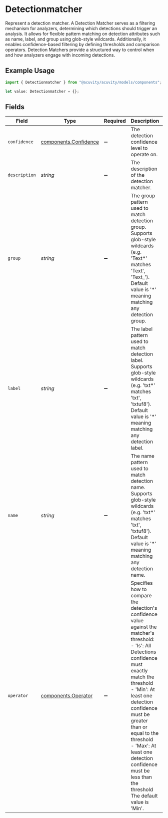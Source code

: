# Detectionmatcher

Represent a detection matcher.
A Detection Matcher serves as a filtering mechanism for analyzers, determining
which detections should trigger an analysis. It allows for flexible pattern
matching on detection attributes such as name, label, and group using glob-style
wildcards. Additionally, it enables confidence-based filtering by defining
thresholds and comparison operators. Detection Matchers provide a structured way
to control when and how analyzers engage with incoming detections.

## Example Usage

```typescript
import { Detectionmatcher } from "@acuvity/acuvity/models/components";

let value: Detectionmatcher = {};
```

## Fields

| Field                                                                                                                                                                                                                                                                                                                                                          | Type                                                                                                                                                                                                                                                                                                                                                           | Required                                                                                                                                                                                                                                                                                                                                                       | Description                                                                                                                                                                                                                                                                                                                                                    | Example                                                                                                                                                                                                                                                                                                                                                        |
| -------------------------------------------------------------------------------------------------------------------------------------------------------------------------------------------------------------------------------------------------------------------------------------------------------------------------------------------------------------- | -------------------------------------------------------------------------------------------------------------------------------------------------------------------------------------------------------------------------------------------------------------------------------------------------------------------------------------------------------------- | -------------------------------------------------------------------------------------------------------------------------------------------------------------------------------------------------------------------------------------------------------------------------------------------------------------------------------------------------------------- | -------------------------------------------------------------------------------------------------------------------------------------------------------------------------------------------------------------------------------------------------------------------------------------------------------------------------------------------------------------- | -------------------------------------------------------------------------------------------------------------------------------------------------------------------------------------------------------------------------------------------------------------------------------------------------------------------------------------------------------------- |
| `confidence`                                                                                                                                                                                                                                                                                                                                                   | [components.Confidence](../../models/components/confidence.md)                                                                                                                                                                                                                                                                                                 | :heavy_minus_sign:                                                                                                                                                                                                                                                                                                                                             | The detection confidence level to operate on.                                                                                                                                                                                                                                                                                                                  |                                                                                                                                                                                                                                                                                                                                                                |
| `description`                                                                                                                                                                                                                                                                                                                                                  | *string*                                                                                                                                                                                                                                                                                                                                                       | :heavy_minus_sign:                                                                                                                                                                                                                                                                                                                                             | The description of the detection matcher.                                                                                                                                                                                                                                                                                                                      |                                                                                                                                                                                                                                                                                                                                                                |
| `group`                                                                                                                                                                                                                                                                                                                                                        | *string*                                                                                                                                                                                                                                                                                                                                                       | :heavy_minus_sign:                                                                                                                                                                                                                                                                                                                                             | The group pattern used to match detection group. Supports glob-style wildcards<br/>(e.g. 'Text*' matches 'Text', 'Text_'). Default value is '*' meaning matching<br/>any<br/>detection group.                                                                                                                                                                  | Text                                                                                                                                                                                                                                                                                                                                                           |
| `label`                                                                                                                                                                                                                                                                                                                                                        | *string*                                                                                                                                                                                                                                                                                                                                                       | :heavy_minus_sign:                                                                                                                                                                                                                                                                                                                                             | The label pattern used to match detection label. Supports glob-style wildcards<br/>(e.g. 'txt*' matches 'txt', 'txtuf8'). Default value is '*' meaning matching any<br/>detection label.                                                                                                                                                                       | txt                                                                                                                                                                                                                                                                                                                                                            |
| `name`                                                                                                                                                                                                                                                                                                                                                         | *string*                                                                                                                                                                                                                                                                                                                                                       | :heavy_minus_sign:                                                                                                                                                                                                                                                                                                                                             | The name pattern used to match detection name. Supports glob-style wildcards<br/>(e.g. 'txt*' matches 'txt', 'txtuf8'). Default value is '*' meaning matching any<br/>detection name.                                                                                                                                                                          | txt                                                                                                                                                                                                                                                                                                                                                            |
| `operator`                                                                                                                                                                                                                                                                                                                                                     | [components.Operator](../../models/components/operator.md)                                                                                                                                                                                                                                                                                                     | :heavy_minus_sign:                                                                                                                                                                                                                                                                                                                                             | Specifies how to compare the detection's confidence value against the matcher's<br/>threshold:<br/>- 'Is': All Detections confidence must exactly match the threshold<br/>- 'Min': At least one detection confidence must be greater than or equal to the<br/>threshold<br/>- 'Max': At least one detection confidence must be less than the threshold<br/>The default value is 'Min'. |                                                                                                                                                                                                                                                                                                                                                                |